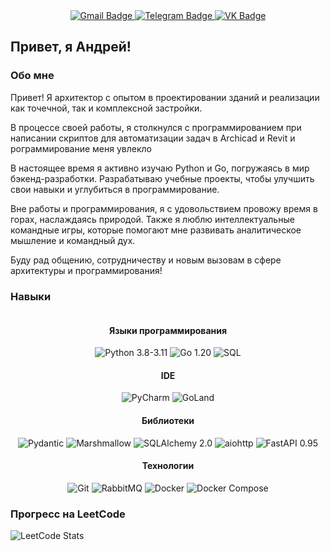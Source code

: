<div id="badges" align="center">
  <a href="Feraclin@gmail.com">
    <img src="https://img.shields.io/badge/Gmail-D14836?style=center&logo=gmail&logoColor=white" alt="Gmail Badge"/>
  </a>
  <a href="(https://t.me/feraclin)">
    <img src="https://img.shields.io/badge/Telegram-2CA5E0?style=center&logo=telegram&logoColor=white" alt="Telegram Badge"/>
  </a>
  <a href="https://vk.com/feraclin">
    <img src="https://img.shields.io/badge/VK-4680C2?style=center&logo=vk&logoColor=white" alt="VK Badge"/>
  </a>
</div>

## Привет, я Андрей!

### Обо мне

Привет! Я архитектор с опытом в проектировании зданий и реализации как точечной, так и комплексной застройки. 

В процессе своей работы, я столкнулся с программированием при написании скриптов для автоматизации задач в Archicad и Revit и рограммирование меня увлекло

В настоящее время я активно изучаю Python и Go, погружаясь в мир бэкенд-разработки. Разрабатываю учебные проекты, чтобы улучшить свои навыки и углубиться в программирование.

Вне работы и программирования, я с удовольствием провожу время в горах, наслаждаясь природой. Также я люблю интеллектуальные командные игры, которые помогают мне развивать аналитическое мышление и командный дух.

Буду рад общению, сотрудничеству и новым вызовам в сфере архитектуры и программирования!


### Навыки
<div id="header" align="center">
<img src=https://github-readme-stats.vercel.app/api/top-langs/?username=Feraclin&size_weight=0.5&count_weight=0.5&hide=html,markdown,mako,css&layout=compact&theme=dark&hide_border=true" alt=""/>

 #### Языки программирования

![Python 3.8-3.11](https://img.shields.io/badge/Python-3.8--3.11-3776AB?style=for-the-badge&logo=python&logoColor=white)
![Go 1.20](https://img.shields.io/badge/Go-1.20-00ADD8?style=for-the-badge&logo=go&logoColor=white)
![SQL](https://img.shields.io/badge/SQL-4479A1?style=for-the-badge&logo=postgresql&logoColor=white)
 #### IDE

![PyCharm](https://img.shields.io/badge/PyCharm-000000?style=for-the-badge&logo=pycharm&logoColor=white)
![GoLand](https://img.shields.io/badge/GoLand-000000?style=for-the-badge&logo=goland&logoColor=white)
 #### Библиотеки

![Pydantic](https://img.shields.io/badge/Pydantic-336791?style=for-the-badge&logo=python&logoColor=white)
![Marshmallow](https://img.shields.io/badge/Marshmallow-FFA500?style=for-the-badge&logo=python&logoColor=white)
![SQLAlchemy 2.0](https://img.shields.io/badge/SQLAlchemy-2.0-000000?style=for-the-badge&logo=sqlalchemy&logoColor=white)
![aiohttp](https://img.shields.io/badge/aiohttp-000000?style=for-the-badge&logo=aiohttp&logoColor=white)
![FastAPI 0.95](https://img.shields.io/badge/FastAPI-0.95-009688?style=for-the-badge&logo=fastapi&logoColor=white)
 #### Технологии

![Git](https://img.shields.io/badge/Git-F05032?style=for-the-badge&logo=git&logoColor=white)
![RabbitMQ](https://img.shields.io/badge/RabbitMQ-FF6600?style=for-the-badge&logo=rabbitmq&logoColor=white)
![Docker](https://img.shields.io/badge/Docker-2496ED?style=for-the-badge&logo=docker&logoColor=white)
![Docker Compose](https://img.shields.io/badge/Docker_Compose-2496ED?style=for-the-badge&logo=docker&logoColor=white)
</div>

### Прогресс на LeetCode

![LeetCode Stats](https://leetcard.jacoblin.cool/Feraclin?theme=dark&font=montserrat)



        
<div id="header" align="center">
<img src="https://komarev.com/ghpvc/?username=Feraclin&style=flat-square&color=blue" alt=""/>
</div>
